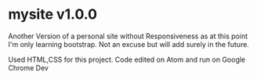 # mysite v1.0.0
Another Version of a personal site without Responsiveness as at this point I'm only learning bootstrap. Not an excuse but will add surely in the future.

Used HTML,CSS for this project. Code edited on Atom and run on Google Chrome Dev
